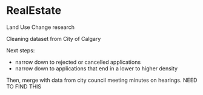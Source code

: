 # RealEstate
Land Use Change research

Cleaning dataset from City of Calgary

Next steps:
- narrow down to rejected or cancelled applications
- narrow down to applications that end in a lower to higher density

Then, merge with data from city council meeting minutes on hearings. NEED TO FIND THIS
